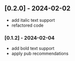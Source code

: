 ## [0.2.0] - 2024-02-02

- add italic text support
- refactored code


### [0.1.2] - 2024-02-04

- add bold text support
- apply pub recommendations


